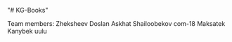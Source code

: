 "# KG-Books" 

Team members:
    Zheksheev Doslan
    Askhat Shailoobekov com-18
    Maksatek Kanybek uulu
